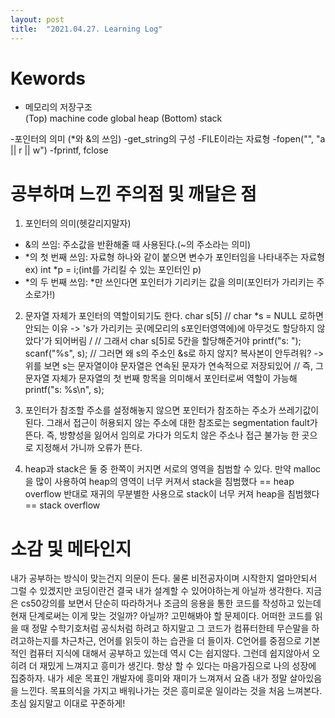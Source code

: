 ```yaml
---
layout: post
title:  "2021.04.27. Learning Log"
---
```


# Kewords

- 메모리의 저장구조 \
(Top)        machine code
             global
             heap
(Bottom)     stack

-포인터의 의미
(*와 &의 쓰임)
-get_string의 구성
-FILE이라는 자료형
-fopen("", "a || r || w")
-fprintf, fclose



# 공부하며 느낀 주의점 및 깨달은 점

1. 포인터의 의미(헷갈리지말자)
 - &의 쓰임: 주소값을 반환해줄 때 사용된다.(~의 주소라는 의미)
 - *의 첫 번째 쓰임: 자료형 하나와 같이 붙으면 변수가 포인터임을 나타내주는 자료형
                  ex) int *p = i;(int를 가리킬 수 있는 포인터인 p)
 - *의 두 번째 쓰임: *만 쓰인다면 포인터가 기리키는 값을 의미(포인터가 가리키는 주소로가!)
 
2. 문자열 자체가 포인터의 역할이되기도 한다.
    char s[5] // char *s = NULL 로하면 안되는 이유 -> 's가 가리키는 곳(메모리의 s포인터영역에)에 아무것도 할당하지 않았다'가 되어버림 /
              // 그래서 char s[5]로 5칸을 할당해준거야
    printf("s: ");
    scanf("%s", s); // 그러면 왜 s의 주소인 &s로 하지 않지? 복사본이 안두려워? -> 위를 보면 s는 문자열이야 문자열은 연속된 문자가 연속적으로 저장되있어
                    // 즉, 그 문자열 자체가 문자열의 첫 번째 항목을 의미해서 포인터로써 역할이 가능해
    printf("s: %s\n", s);

3. 포인터가 참조할 주소를 설정해놓지 않으면 포인터가 참조하는 주소가 쓰레기값이된다.
그래서 접근이 허용되지 않는 주소에 대한 참조로는 segmentation fault가 뜬다.
즉, 방향성을 잃어서 임의로 가다가 의도치 않은 주소나 접근 불가능 한 곳으로 지정해서 가니까 오류가 뜬다.

4. heap과 stack은 둘 중 한쪽이 커지면 서로의 영역을 침범할 수 있다.
   만약 malloc을 많이 사용하여 heap의 영역이 너무 커져서 stack을 침범했다 == heap overflow
   반대로 재귀의 무분별한 사용으로 stack이 너무 커져 heap을 침범했다 == stack overflow
   
   
   
# 소감 및 메타인지

내가 공부하는 방식이 맞는건지 의문이 든다. 물론 비전공자이며 시작한지 얼마안되서 그럴 수 있겠지만 코딩이란건 결국 내가 설계할 수 있어야하는게 아닐까 생각한다.
지금은 cs50강의를 보면서 단순히 따라하거나 조금의 응용을 통한 코드를 작성하고 있는데 현재 단계로써는 이게 맞는 것일까? 아닐까? 고민해봐야 할 문제이다.
어떠한 코드를 읽을 때 정말 수학기호처럼 공식처럼 하려고 하지말고 그 코드가 컴퓨터한테 무슨말을 하려고하는지를 차근차근, 언어를 읽듯이 하는 습관을 더 들이자.
C언어를 중점으로 기본적인 컴퓨터 지식에 대해서 공부하고 있는데 역시 C는 쉽지않다. 그런데 쉽지않아서 오히려 더 재밌게 느껴지고 흥미가 생긴다.
항상 할 수 있다는 마음가짐으로 나의 성장에 집중하자. 내가 세운 목표인 개발자에 흥미와 재미가 느껴져서 요즘 내가 정말 살아있음을 느낀다.
목표의식을 가지고 배워나가는 것은 흥미로운 일이라는 것을 처음 느껴본다.
초심 잃지말고 이대로 꾸준하게!
